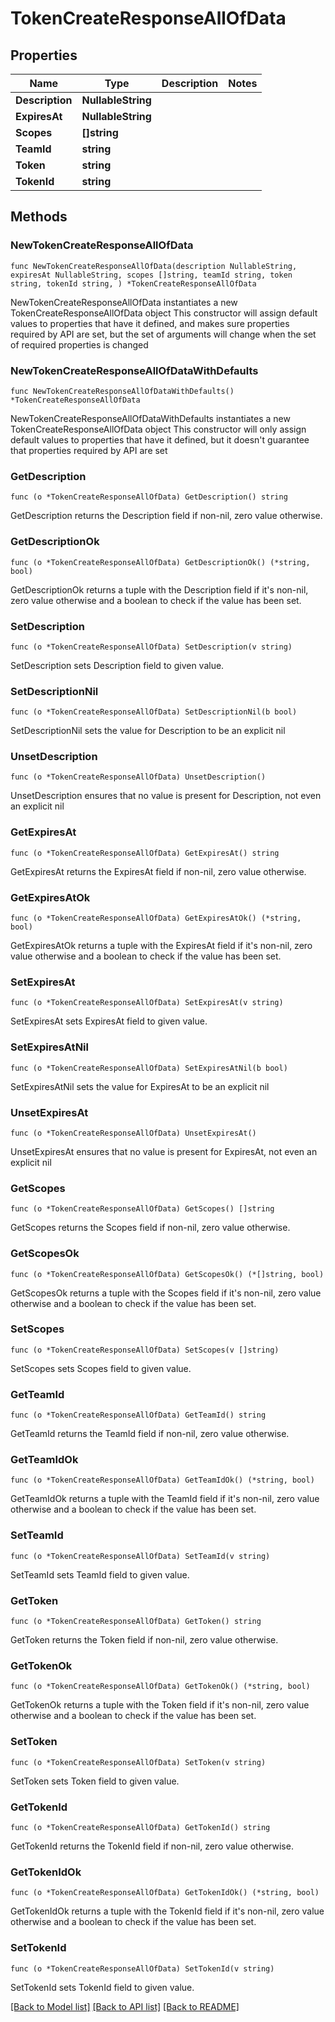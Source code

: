 # TokenCreateResponseAllOfData

## Properties

Name | Type | Description | Notes
------------ | ------------- | ------------- | -------------
**Description** | **NullableString** |  | 
**ExpiresAt** | **NullableString** |  | 
**Scopes** | **[]string** |  | 
**TeamId** | **string** |  | 
**Token** | **string** |  | 
**TokenId** | **string** |  | 

## Methods

### NewTokenCreateResponseAllOfData

`func NewTokenCreateResponseAllOfData(description NullableString, expiresAt NullableString, scopes []string, teamId string, token string, tokenId string, ) *TokenCreateResponseAllOfData`

NewTokenCreateResponseAllOfData instantiates a new TokenCreateResponseAllOfData object
This constructor will assign default values to properties that have it defined,
and makes sure properties required by API are set, but the set of arguments
will change when the set of required properties is changed

### NewTokenCreateResponseAllOfDataWithDefaults

`func NewTokenCreateResponseAllOfDataWithDefaults() *TokenCreateResponseAllOfData`

NewTokenCreateResponseAllOfDataWithDefaults instantiates a new TokenCreateResponseAllOfData object
This constructor will only assign default values to properties that have it defined,
but it doesn't guarantee that properties required by API are set

### GetDescription

`func (o *TokenCreateResponseAllOfData) GetDescription() string`

GetDescription returns the Description field if non-nil, zero value otherwise.

### GetDescriptionOk

`func (o *TokenCreateResponseAllOfData) GetDescriptionOk() (*string, bool)`

GetDescriptionOk returns a tuple with the Description field if it's non-nil, zero value otherwise
and a boolean to check if the value has been set.

### SetDescription

`func (o *TokenCreateResponseAllOfData) SetDescription(v string)`

SetDescription sets Description field to given value.


### SetDescriptionNil

`func (o *TokenCreateResponseAllOfData) SetDescriptionNil(b bool)`

 SetDescriptionNil sets the value for Description to be an explicit nil

### UnsetDescription
`func (o *TokenCreateResponseAllOfData) UnsetDescription()`

UnsetDescription ensures that no value is present for Description, not even an explicit nil
### GetExpiresAt

`func (o *TokenCreateResponseAllOfData) GetExpiresAt() string`

GetExpiresAt returns the ExpiresAt field if non-nil, zero value otherwise.

### GetExpiresAtOk

`func (o *TokenCreateResponseAllOfData) GetExpiresAtOk() (*string, bool)`

GetExpiresAtOk returns a tuple with the ExpiresAt field if it's non-nil, zero value otherwise
and a boolean to check if the value has been set.

### SetExpiresAt

`func (o *TokenCreateResponseAllOfData) SetExpiresAt(v string)`

SetExpiresAt sets ExpiresAt field to given value.


### SetExpiresAtNil

`func (o *TokenCreateResponseAllOfData) SetExpiresAtNil(b bool)`

 SetExpiresAtNil sets the value for ExpiresAt to be an explicit nil

### UnsetExpiresAt
`func (o *TokenCreateResponseAllOfData) UnsetExpiresAt()`

UnsetExpiresAt ensures that no value is present for ExpiresAt, not even an explicit nil
### GetScopes

`func (o *TokenCreateResponseAllOfData) GetScopes() []string`

GetScopes returns the Scopes field if non-nil, zero value otherwise.

### GetScopesOk

`func (o *TokenCreateResponseAllOfData) GetScopesOk() (*[]string, bool)`

GetScopesOk returns a tuple with the Scopes field if it's non-nil, zero value otherwise
and a boolean to check if the value has been set.

### SetScopes

`func (o *TokenCreateResponseAllOfData) SetScopes(v []string)`

SetScopes sets Scopes field to given value.


### GetTeamId

`func (o *TokenCreateResponseAllOfData) GetTeamId() string`

GetTeamId returns the TeamId field if non-nil, zero value otherwise.

### GetTeamIdOk

`func (o *TokenCreateResponseAllOfData) GetTeamIdOk() (*string, bool)`

GetTeamIdOk returns a tuple with the TeamId field if it's non-nil, zero value otherwise
and a boolean to check if the value has been set.

### SetTeamId

`func (o *TokenCreateResponseAllOfData) SetTeamId(v string)`

SetTeamId sets TeamId field to given value.


### GetToken

`func (o *TokenCreateResponseAllOfData) GetToken() string`

GetToken returns the Token field if non-nil, zero value otherwise.

### GetTokenOk

`func (o *TokenCreateResponseAllOfData) GetTokenOk() (*string, bool)`

GetTokenOk returns a tuple with the Token field if it's non-nil, zero value otherwise
and a boolean to check if the value has been set.

### SetToken

`func (o *TokenCreateResponseAllOfData) SetToken(v string)`

SetToken sets Token field to given value.


### GetTokenId

`func (o *TokenCreateResponseAllOfData) GetTokenId() string`

GetTokenId returns the TokenId field if non-nil, zero value otherwise.

### GetTokenIdOk

`func (o *TokenCreateResponseAllOfData) GetTokenIdOk() (*string, bool)`

GetTokenIdOk returns a tuple with the TokenId field if it's non-nil, zero value otherwise
and a boolean to check if the value has been set.

### SetTokenId

`func (o *TokenCreateResponseAllOfData) SetTokenId(v string)`

SetTokenId sets TokenId field to given value.



[[Back to Model list]](../README.md#documentation-for-models) [[Back to API list]](../README.md#documentation-for-api-endpoints) [[Back to README]](../README.md)


